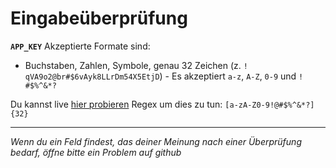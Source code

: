 # Eingabeüberprüfung

__`APP_KEY`__ Akzeptierte Formate sind:

- Buchstaben, Zahlen, Symbole, genau 32 Zeichen (z. `! qVA9o2@br#$6vAyk8LLrDm54X5EtjD`) - Es akzeptiert `a-z`, `A-Z`, `0-9` und `! #$%^&*?`

Du kannst live [hier probieren](https://regex101.com/r/OR879w/1) Regex um dies zu tun: `[a-zA-Z0-9!@#$%^&*?]{32}`

---

_Wenn du ein Feld findest, das deiner Meinung nach einer Überprüfung bedarf, öffne bitte ein Problem auf github_
